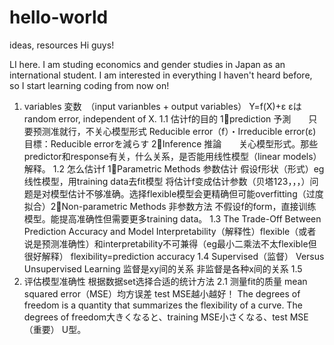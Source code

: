 # hello-world
ideas, resources
Hi guys!

LI here. I am studing economics and gender studies in Japan as an international student.
I am interested in everything I haven't heard before, so I start learning coding from now on!

1. variables 変数　（input varianbles + output variables）
Y=f(X)+ε εはrandom error, independent of X.
1.1 估计f的目的 1⃣️prediction 予測　　只要预测准就行，不关心模型形式 Reducible error（f）・Irreducible error(ε) 目標：Reducible errorを減らす 2⃣️Inference 推論　　关心模型形式。那些predictor和response有关，什么关系，是否能用线性模型（linear models）解释。
1.2 怎么估计f 1⃣️Parametric Methods 参数估计 假设f形状（形式）eg线性模型，用training data去fit模型 将估计f变成估计参数（贝塔123，，，）问题是对模型估计不够准确。选择flexible模型会更精确但可能overfitting（过度拟合）2⃣️Non-parametric Methods 非参数方法 不假设f的form，直接训练模型。能提高准确性但需要更多training data。
1.3 The Trade-Off Between Prediction Accuracy and Model Interpretability（解释性）flexible（或者说是预测准确性）和interpretability不可兼得（eg最小二乘法不太flexible但很好解释） flexibility=prediction accuracy
1.4 Supervised（监督） Versus Unsupervised Learning 监督是xy间的关系 非监督是各种x间的关系
1.5
2. 评估模型准确性 根据数据set选择合适的统计方法 2.1 测量fit的质量 mean squared error（MSE）均方误差  test MSE越小越好！ The degrees of freedom is a quantity that summarizes the flexibility of a curve.  The degrees of freedom大きくなると、training MSE小さくなる、test MSE（重要） U型。
